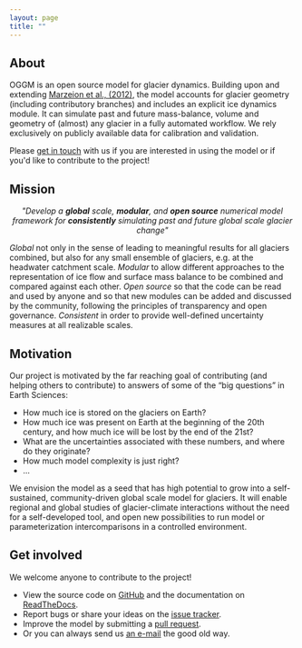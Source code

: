 ```yaml
---
layout: page
title: ""
---
```


## About

OGGM is an open source model for glacier dynamics. Building upon and extending
[Marzeion et al., (2012)](http://www.the-cryosphere.net/6/1295/2012/tc-6-1295-2012.html),
the model accounts for glacier geometry (including contributory branches) and
includes an explicit ice dynamics module. It can simulate past and
future mass-balance, volume and geometry of (almost) any glacier in a fully
automated workflow. We rely exclusively on publicly available data for
calibration and validation.

Please [get in touch](#get-involved) with us if you are interested in using
the model or if you'd like to contribute to the project!

## Mission

<p>
<center>
<i>
"Develop a <strong>global</strong> scale, <strong>modular</strong>, and
<strong>open source</strong> numerical model framework for <strong>consistently</strong>
simulating past and future global scale glacier change"
</i>
</center>
</p>

*Global* not only in the sense of leading to meaningful results for all
 glaciers combined, but also for any small ensemble of glaciers, e.g. at the
 headwater catchment scale. *Modular* to allow different approaches to the
 representation of ice flow and surface mass balance to be combined and
 compared against each other. *Open source* so that the code can be
 read and used by anyone and so that new modules can be added and discussed by
 the community, following the principles of transparency and open governance.
 *Consistent* in order to provide well-defined uncertainty measures at all
 realizable scales.

## Motivation

Our project is motivated by the far reaching goal of contributing
(and helping others to contribute) to answers of some of the
“big questions” in Earth Sciences:
- How much ice is stored on the glaciers on Earth?
- How much ice was present on Earth at the beginning of the 20th century, and how much ice will be lost by the end of the 21st?
- What are the uncertainties associated with these numbers, and where do they originate?
- How much model complexity is just right?
- ...

We envision the model as a seed that has high potential to grow into a
self-sustained, community-driven global scale model for glaciers. It will enable
regional and global studies of glacier-climate interactions
without the need for a self-developed tool, and open new possibilities to run
model or parameterization intercomparisons in a controlled environment.

## Get involved


We welcome anyone to contribute to the project!
- View the source code on [<u>GitHub</u>](https://github.com/OGGM/oggm) and the documentation on
  [<u>ReadTheDocs</u>](http://oggm.readthedocs.io/).
- Report bugs or share your ideas on the [<u>issue tracker</u>](https://github.com/OGGM/oggm/issues).
- Improve the model by submitting a [<u>pull request</u>](https://github.com/OGGM/oggm/pulls).
- Or you can always send us <u><a href="mailto:info@oggm.org">an e-mail</a></u> the good old way.
